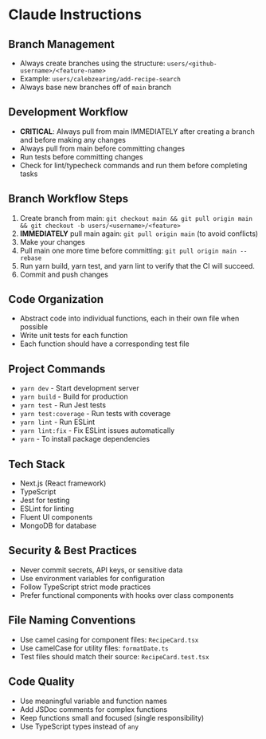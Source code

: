 # Claude Instructions

## Branch Management

- Always create branches using the structure: `users/<github-username>/<feature-name>`
- Example: `users/calebzearing/add-recipe-search`
- Always base new branches off of `main` branch

## Development Workflow

- **CRITICAL**: Always pull from main IMMEDIATELY after creating a branch and before making any changes
- Always pull from main before committing changes
- Run tests before committing changes
- Check for lint/typecheck commands and run them before completing tasks

## Branch Workflow Steps

1. Create branch from main: `git checkout main && git pull origin main && git checkout -b users/<username>/<feature>`
2. **IMMEDIATELY** pull main again: `git pull origin main` (to avoid conflicts)
3. Make your changes
4. Pull main one more time before committing: `git pull origin main --rebase`
5. Run yarn build, yarn test, and yarn lint to verify that the CI will succeed.
6. Commit and push changes

## Code Organization

- Abstract code into individual functions, each in their own file when possible
- Write unit tests for each function
- Each function should have a corresponding test file

## Project Commands

- `yarn dev` - Start development server
- `yarn build` - Build for production
- `yarn test` - Run Jest tests
- `yarn test:coverage` - Run tests with coverage
- `yarn lint` - Run ESLint
- `yarn lint:fix` - Fix ESLint issues automatically
- `yarn` - To install package dependencies

## Tech Stack

- Next.js (React framework)
- TypeScript
- Jest for testing
- ESLint for linting
- Fluent UI components
- MongoDB for database

## Security & Best Practices

- Never commit secrets, API keys, or sensitive data
- Use environment variables for configuration
- Follow TypeScript strict mode practices
- Prefer functional components with hooks over class components

## File Naming Conventions

- Use camel casing for component files: `RecipeCard.tsx`
- Use camelCase for utility files: `formatDate.ts`
- Test files should match their source: `RecipeCard.test.tsx`

## Code Quality

- Use meaningful variable and function names
- Add JSDoc comments for complex functions
- Keep functions small and focused (single responsibility)
- Use TypeScript types instead of `any`
